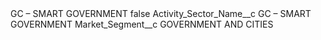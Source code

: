<?xml version="1.0" encoding="UTF-8"?>
<CustomMetadata xmlns="http://soap.sforce.com/2006/04/metadata" xmlns:xsi="http://www.w3.org/2001/XMLSchema-instance" xmlns:xsd="http://www.w3.org/2001/XMLSchema">
    <label>GC – SMART GOVERNMENT</label>
    <protected>false</protected>
    <values>
        <field>Activity_Sector_Name__c</field>
        <value xsi:type="xsd:string">GC – SMART GOVERNMENT</value>
    </values>
    <values>
        <field>Market_Segment__c</field>
        <value xsi:type="xsd:string">GOVERNMENT AND CITIES</value>
    </values>
</CustomMetadata>
